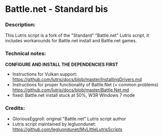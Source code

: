 # Battle.net - Standard bis
### Description:
This Lutris script is a fork of the "Standard" "Battle.net" Lutris script, it includes workarounds for Battle.net install and Battle.net games.
### Technical notes:
**CONFIGURE AND INSTALL THE DEPENDENCIES FIRST**
- Instructions for Vulkan support: https://github.com/lutris/docs/blob/master/InstallingDrivers.md
- Instructions for proper functionality of Battle.Net (+ common problems) https://github.com/lutris/docs/blob/master/Battle.Net.md
- fixed: Battle.net install stuck at 50%, W3R WIndows 7 mode
### Credits:
- GloriousEggroll: original "Battle.net" Lutris script author
- Lutris script maintained by legluondunet: https://github.com/legluondunet/MyLittleLutrisScripts
